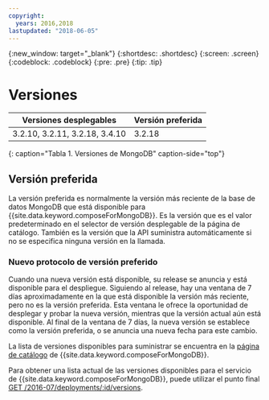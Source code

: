 ```yaml
---
copyright:
  years: 2016,2018
lastupdated: "2018-06-05"
---
```


{:new_window: target="_blank"}
{:shortdesc: .shortdesc}
{:screen: .screen}
{:codeblock: .codeblock}
{:pre: .pre}
{:tip: .tip}

# Versiones

Versiones desplegables| Versión preferida
----------|-----------
3.2.10, 3.2.11, 3.2.18, 3.4.10 | 3.2.18
{: caption="Tabla 1. Versiones de MongoDB" caption-side="top"}

## Versión preferida

La versión preferida es normalmente la versión más reciente de la base de datos MongoDB que está disponible para {{site.data.keyword.composeForMongoDB}}. Es la versión que es el valor predeterminado en el selector de versión desplegable de la página de catálogo. También es la versión que la API suministra automáticamente si no se especifica ninguna versión en la llamada.

### Nuevo protocolo de versión preferido

Cuando una nueva versión está disponible, su release se anuncia y está disponible para el despliegue. Siguiendo al release, hay una ventana de 7 días aproximadamente en la que está disponible la versión más reciente, pero no es la versión preferida. Esta ventana le ofrece la oportunidad de desplegar y probar la nueva versión, mientras que la versión actual aún está disponible. Al final de la ventana de 7 días, la nueva versión se establece como la versión preferida, o se anuncia una nueva fecha para este cambio.

La lista de versiones disponibles para suministrar se encuentra en la [página de catálogo](https://console.{DomainName}/catalog/services/compose-for-mongodb) de {{site.data.keyword.composeForMongoDB}}.

Para obtener una lista actual de las versiones disponibles para el servicio de {{site.data.keyword.composeForMongoDB}}, puede utilizar el punto final
[GET /2016-07/deployments/:id/versions](https://apidocs.compose.com/v1.0/reference#2016-07-get-deployments-versions).

